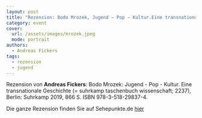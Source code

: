 ```yaml
---
layout: post
title: "Rezension: Bodo Mrozek, Jugend – Pop – Kultur.Eine transnationale Geschichte, 2019"
category: event
cover:
  url: /assets/images/mrozek.jpeg
  mode: portrait
authors:
  - Andreas Fickers
tags:
  - rezension
  - jugend
---
```


Rezension von **Andreas Fickers**: Bodo Mrozek: Jugend - Pop - Kultur. Eine transnationale Geschichte (= suhrkamp taschenbuch wissenschaft; 2237), Berlin: Suhrkamp 2019, 866 S. ISBN 978-3-518-29837-4.

<!-- more -->

Die ganze Rezension finden Sie auf Sehepunkte.de [hier](http://www.sehepunkte.de/2022/01/35360.html)
